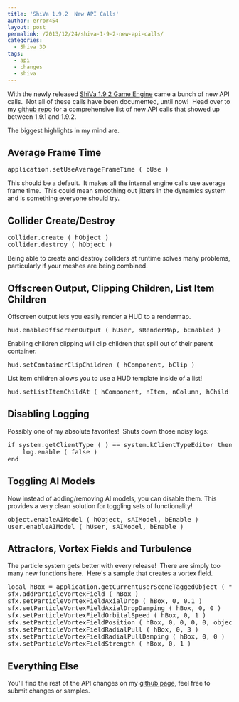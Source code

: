 ```yaml
---
title: 'ShiVa 1.9.2  New API Calls'
author: error454
layout: post
permalink: /2013/12/24/shiva-1-9-2-new-api-calls/
categories:
  - Shiva 3D
tags:
  - api
  - changes
  - shiva
---
```

With the newly released <a href="http://www.shivaengine.com/what-is-shiva-3d.html" target="_blank">ShiVa 1.9.2 Game Engine</a> came a bunch of new API calls.  Not all of these calls have been documented, until now!  Head over to my <a href="https://github.com/error454/Shiva-Missing-Docs" target="_blank">github repo</a> for a comprehensive list of new API calls that showed up between 1.9.1 and 1.9.2.

The biggest highlights in my mind are.
<!--more-->
## Average Frame Time

<pre>application.setUseAverageFrameTime ( bUse )</pre>

This should be a default.  It makes all the internal engine calls use average frame time.  This could mean smoothing out jitters in the dynamics system and is something everyone should try.

## Collider Create/Destroy

<pre>collider.create ( hObject )
collider.destroy ( hObject )</pre>

Being able to create and destroy colliders at runtime solves many problems, particularly if your meshes are being combined.

## Offscreen Output, Clipping Children, List Item Children

Offscreen output lets you easily render a HUD to a rendermap.

<pre>hud.enableOffscreenOutput ( hUser, sRenderMap, bEnabled )</pre>

Enabling children clipping will clip children that spill out of their parent container.

<pre>hud.setContainerClipChildren ( hComponent, bClip )</pre>

List item children allows you to use a HUD template inside of a list!

<pre>hud.setListItemChildAt ( hComponent, nItem, nColumn, hChild )</pre>

## Disabling Logging

Possibly one of my absolute favorites!  Shuts down those noisy logs:

<pre>if system.getClientType ( ) == system.kClientTypeEditor then
    log.enable ( false )
end</pre>

## Toggling AI Models

Now instead of adding/removing AI models, you can disable them. This provides a very clean solution for toggling sets of functionality!

<pre>object.enableAIModel ( hObject, sAIModel, bEnable )
user.enableAIModel ( hUser, sAIModel, bEnable )</pre>

## Attractors, Vortex Fields and Turbulence

The particle system gets better with every release!  There are simply too many new functions here.  Here's a sample that creates a vortex field.

<pre>local hBox = application.getCurrentUserSceneTaggedObject ( "box" )
sfx.addParticleVortexField ( hBox )
sfx.setParticleVortexFieldAxialDrop ( hBox, 0, 0.1 )
sfx.setParticleVortexFieldAxialDropDamping ( hBox, 0, 0 )
sfx.setParticleVortexFieldOrbitalSpeed ( hBox, 0, 1 )
sfx.setParticleVortexFieldPosition ( hBox, 0, 0, 0, 0, object.kLocalSpace )
sfx.setParticleVortexFieldRadialPull ( hBox, 0, 3 )
sfx.setParticleVortexFieldRadialPullDamping ( hBox, 0, 0 )
sfx.setParticleVortexFieldStrength ( hBox, 0, 1 )</pre>

## Everything Else

You'll find the rest of the API changes on my <a href="https://github.com/error454/Shiva-Missing-Docs" target="_blank">github page</a>, feel free to submit changes or samples.

